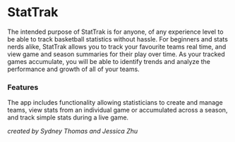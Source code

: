 # StatTrak
The intended purpose of StatTrak is for anyone, of any experience level to be able to track basketball statistics without hassle. For beginners and stats nerds alike, StatTrak allows you to track your favourite teams real time, and view game and season summaries for their play over time. As your tracked games accumulate, you will be able to identify trends and analyze the performance and growth of all of your teams.

### Features
The app includes functionality allowing statisticians to create and manage teams, view stats from an individual game or accumulated across a season, and track simple stats during a live game.

*created by Sydney Thomas and Jessica Zhu*
